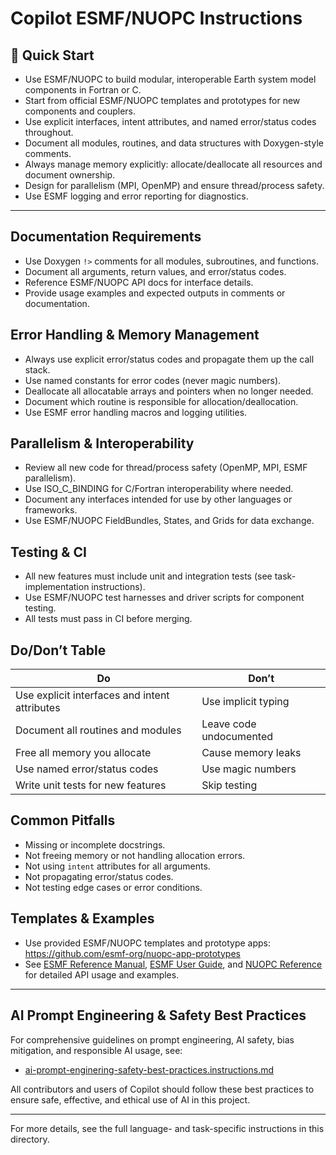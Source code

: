 # Copilot ESMF/NUOPC Instructions

## 🚀 Quick Start
- Use ESMF/NUOPC to build modular, interoperable Earth system model components in Fortran or C.
- Start from official ESMF/NUOPC templates and prototypes for new components and couplers.
- Use explicit interfaces, intent attributes, and named error/status codes throughout.
- Document all modules, routines, and data structures with Doxygen-style comments.
- Always manage memory explicitly: allocate/deallocate all resources and document ownership.
- Design for parallelism (MPI, OpenMP) and ensure thread/process safety.
- Use ESMF logging and error reporting for diagnostics.

---

## Documentation Requirements
- Use Doxygen `!>` comments for all modules, subroutines, and functions.
- Document all arguments, return values, and error/status codes.
- Reference ESMF/NUOPC API docs for interface details.
- Provide usage examples and expected outputs in comments or documentation.

## Error Handling & Memory Management
- Always use explicit error/status codes and propagate them up the call stack.
- Use named constants for error codes (never magic numbers).
- Deallocate all allocatable arrays and pointers when no longer needed.
- Document which routine is responsible for allocation/deallocation.
- Use ESMF error handling macros and logging utilities.

## Parallelism & Interoperability
- Review all new code for thread/process safety (OpenMP, MPI, ESMF parallelism).
- Use ISO_C_BINDING for C/Fortran interoperability where needed.
- Document any interfaces intended for use by other languages or frameworks.
- Use ESMF/NUOPC FieldBundles, States, and Grids for data exchange.

## Testing & CI
- All new features must include unit and integration tests (see task-implementation instructions).
- Use ESMF/NUOPC test harnesses and driver scripts for component testing.
- All tests must pass in CI before merging.

## Do/Don’t Table
| Do | Don’t |
|----|-------|
| Use explicit interfaces and intent attributes | Use implicit typing |
| Document all routines and modules | Leave code undocumented |
| Free all memory you allocate | Cause memory leaks |
| Use named error/status codes | Use magic numbers |
| Write unit tests for new features | Skip testing |

## Common Pitfalls
- Missing or incomplete docstrings.
- Not freeing memory or not handling allocation errors.
- Not using `intent` attributes for all arguments.
- Not propagating error/status codes.
- Not testing edge cases or error conditions.

## Templates & Examples
- Use provided ESMF/NUOPC templates and prototype apps: https://github.com/esmf-org/nuopc-app-prototypes
- See [ESMF Reference Manual](https://earthsystemmodeling.org/docs/release/latest/ESMF_refdoc/), [ESMF User Guide](https://earthsystemmodeling.org/docs/release/latest/ESMF_usrdoc/), and [NUOPC Reference](https://earthsystemmodeling.org/docs/release/latest/NUOPC_refdoc/) for detailed API usage and examples.

---

## AI Prompt Engineering & Safety Best Practices

For comprehensive guidelines on prompt engineering, AI safety, bias mitigation, and responsible AI usage, see:

- [ai-prompt-enginering-safety-best-practices.instructions.md](./ai-prompt-engineering-safety-best-practices.instructions.md)

All contributors and users of Copilot should follow these best practices to ensure safe, effective, and ethical use of AI in this project.

---

For more details, see the full language- and task-specific instructions in this directory.
